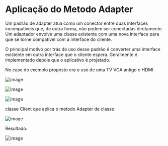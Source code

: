 # Aplicação do Metodo Adapter 

Um padrão de adapter atua como um conector entre duas interfaces incompatíveis que, de outra forma, não podem ser conectadas diretamente. Um adaptador envolve uma classe existente com uma nova interface para que se torne compatível com a interface do cliente.

O principal motivo por trás do uso desse padrão é converter uma interface existente em outra interface que o cliente espera. Geralmente é implementado depois que o aplicativo é projetado.

No caso do exemplo proposto era o uso de uma TV VGA antigo e HDMI 

![image](https://user-images.githubusercontent.com/13953902/118896872-387b0d80-b8d7-11eb-8760-b9285e572338.png)

![image](https://user-images.githubusercontent.com/13953902/118896926-57799f80-b8d7-11eb-9df8-81c9d2f77e10.png)

![image](https://user-images.githubusercontent.com/13953902/118896961-65c7bb80-b8d7-11eb-8528-a7c28cc3f3ad.png)

classe Client que aplica o metodo Adapter de classe

![image](https://user-images.githubusercontent.com/13953902/118897006-8132c680-b8d7-11eb-98b1-d727ea415a8c.png)

Resultado:


![image](https://user-images.githubusercontent.com/13953902/118897125-ab848400-b8d7-11eb-81c9-9f8811124599.png)
